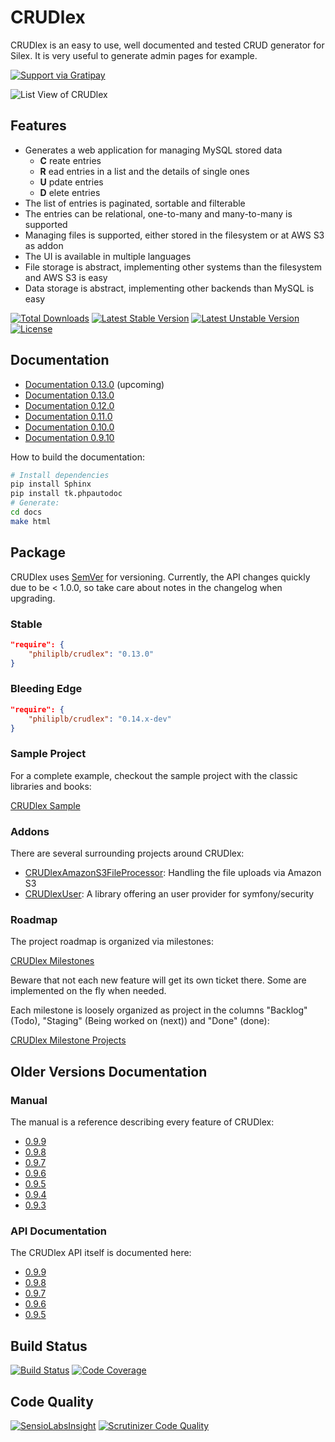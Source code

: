 CRUDlex
=======

CRUDlex is an easy to use, well documented and tested CRUD generator for Silex. It is very useful to generate admin pages for example.

[![Support via Gratipay](https://cdn.rawgit.com/gratipay/gratipay-badge/2.3.0/dist/gratipay.png)](https://gratipay.com/CRUDlex)

![List View of CRUDlex](docs/_static/01_List.png)

## Features

- Generates a web application for managing MySQL stored data
    - **C** reate entries
    - **R** ead entries in a list and the details of single ones
    - **U** pdate entries
    - **D** elete entries
- The list of entries is paginated, sortable and filterable
- The entries can be relational, one-to-many and many-to-many is supported
- Managing files is supported, either stored in the filesystem or at AWS S3 as addon
- The UI is available in multiple languages
- File storage is abstract, implementing other systems than the filesystem and AWS S3 is easy
- Data storage is abstract, implementing other backends than MySQL is easy

[![Total Downloads](https://poser.pugx.org/philiplb/crudlex/downloads.svg)](https://packagist.org/packages/philiplb/crudlex)
[![Latest Stable Version](https://poser.pugx.org/philiplb/crudlex/v/stable.svg)](https://packagist.org/packages/philiplb/crudlex)
[![Latest Unstable Version](https://poser.pugx.org/philiplb/crudlex/v/unstable.svg)](https://packagist.org/packages/philiplb/crudlex) [![License](https://poser.pugx.org/philiplb/crudlex/license.svg)](https://packagist.org/packages/philiplb/crudlex)

## Documentation

- [Documentation 0.13.0](http://philiplb.github.io/CRUDlex/docs/html/0.14.0/) (upcoming)
- [Documentation 0.13.0](http://philiplb.github.io/CRUDlex/docs/html/0.13.0/)
- [Documentation 0.12.0](http://philiplb.github.io/CRUDlex/docs/html/0.12.0/)
- [Documentation 0.11.0](http://philiplb.github.io/CRUDlex/docs/html/0.11.0/)
- [Documentation 0.10.0](http://philiplb.github.io/CRUDlex/docs/html/0.10.0/)
- [Documentation 0.9.10](http://philiplb.github.io/CRUDlex/docs/html/0.9.10/)

How to build the documentation:

```bash
# Install dependencies
pip install Sphinx
pip install tk.phpautodoc
# Generate:
cd docs
make html
```

## Package

CRUDlex uses [SemVer](http://semver.org/) for versioning. Currently, the API changes quickly due to be < 1.0.0, so take
care about notes in the changelog when upgrading.

### Stable

```json
"require": {
    "philiplb/crudlex": "0.13.0"
}
```

### Bleeding Edge

```json
"require": {
    "philiplb/crudlex": "0.14.x-dev"
}
```

### Sample Project

For a complete example, checkout the sample project with the classic libraries
and books:

[CRUDlex Sample](https://github.com/philiplb/CRUDlexSample)

### Addons

There are several surrounding projects around CRUDlex:

* [CRUDlexAmazonS3FileProcessor](https://github.com/philiplb/CRUDlexAmazonS3FileProcessor):
  Handling the file uploads via Amazon S3
* [CRUDlexUser](https://github.com/philiplb/CRUDlexUser):
  A library offering an user provider for symfony/security

### Roadmap

The project roadmap is organized via milestones:

[CRUDlex Milestones](https://github.com/philiplb/CRUDlex/milestones)

Beware that not each new feature will get its own ticket there. Some are
implemented on the fly when needed.

Each milestone is loosely organized as project in the columns "Backlog"
(Todo), "Staging" (Being worked on (next)) and "Done" (done):

[CRUDlex Milestone Projects](https://github.com/philiplb/CRUDlex/projects)

## Older Versions Documentation

### Manual

The manual is a reference describing every feature of CRUDlex:

* [0.9.9](https://github.com/philiplb/CRUDlex/blob/0.9.9/docs/0_manual.md)
* [0.9.8](https://github.com/philiplb/CRUDlex/blob/0.9.8/docs/0_manual.md)
* [0.9.7](https://github.com/philiplb/CRUDlex/blob/0.9.7/docs/0_manual.md)
* [0.9.6](https://github.com/philiplb/CRUDlex/blob/0.9.6/docs/0_manual.md)
* [0.9.5](https://github.com/philiplb/CRUDlex/blob/0.9.5/docs/0_manual.md)
* [0.9.4](https://github.com/philiplb/CRUDlex/blob/0.9.4/docs/0_manual.md)
* [0.9.3](https://github.com/philiplb/CRUDlex/blob/0.9.3/docs/0_manual.md)

### API Documentation

The CRUDlex API itself is documented here:

* [0.9.9](http://philiplb.github.io/CRUDlex/docs/html/api/0.9.9/)
* [0.9.8](http://philiplb.github.io/CRUDlex/docs/html/api/0.9.8/)
* [0.9.7](http://philiplb.github.io/CRUDlex/docs/html/api/0.9.7/)
* [0.9.6](http://philiplb.github.io/CRUDlex/docs/html/api/0.9.6/)
* [0.9.5](http://philiplb.github.io/CRUDlex/docs/html/api/0.9.5/)

## Build Status

[![Build Status](https://travis-ci.org/philiplb/CRUDlex.svg?branch=master)](https://travis-ci.org/philiplb/CRUDlex)
[![Code Coverage](https://scrutinizer-ci.com/g/philiplb/CRUDlex/badges/coverage.png?b=master)](https://scrutinizer-ci.com/g/philiplb/CRUDlex/?branch=master)

## Code Quality

[![SensioLabsInsight](https://insight.sensiolabs.com/projects/97dc69bd-12df-430e-ad5b-c9335ff401fa/mini.png)](https://insight.sensiolabs.com/projects/97dc69bd-12df-430e-ad5b-c9335ff401fa)
[![Scrutinizer Code Quality](https://scrutinizer-ci.com/g/philiplb/CRUDlex/badges/quality-score.png?b=master)](https://scrutinizer-ci.com/g/philiplb/CRUDlex/?branch=master)
